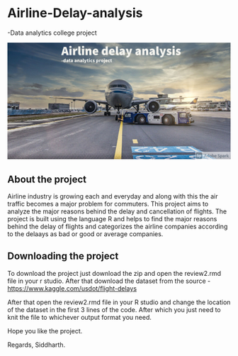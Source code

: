# Airline-Delay-analysis
-Data analytics college project 

![alt text](https://raw.githubusercontent.com/DiligentCoder-20022001/Airline-Delay-analysis/main/My%20Post%20(11).jpg)

## About the project
Airline industry is growing each and everyday and along with this the air traffic becomes a major problem for commuters. This project aims to analyze the major reasons behind the delay and cancellation of flights. The project is built using the language R and helps to find the major reasons behind the delay of flights and categorizes the airline companies according to the delaays as bad or good or average companies. 

## Downloading the project
To download the project just download the zip and open the review2.rmd file in your r studio. After that download the dataset from the source - 
https://www.kaggle.com/usdot/flight-delays

After that open the review2.rmd file in your R studio and change the location of the dataset in the first 3 lines of the code. After which you just need to knit the file to whichever output format you need. 

Hope you like the project. 

Regards,
Siddharth.
